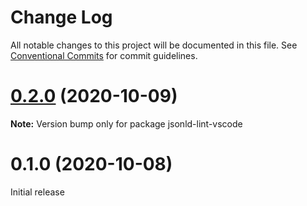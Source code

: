# Change Log

All notable changes to this project will be documented in this file.
See [Conventional Commits](https://conventionalcommits.org) for commit guidelines.

# [0.2.0](https://github.com/mattrglobal/jsonld-lint/compare/jsonld-lint-vscode@0.1.0...jsonld-lint-vscode@0.2.0) (2020-10-09)

**Note:** Version bump only for package jsonld-lint-vscode

# 0.1.0 (2020-10-08)

Initial release
